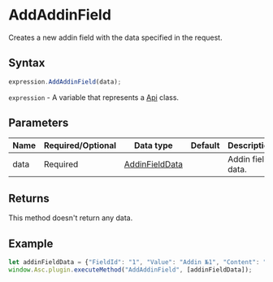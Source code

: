 # AddAddinField

Creates a new addin field with the data specified in the request.

## Syntax

```javascript
expression.AddAddinField(data);
```

`expression` - A variable that represents a [Api](Methods.md) class.

## Parameters

| **Name** | **Required/Optional** | **Data type** | **Default** | **Description** |
| ------------- | ------------- | ------------- | ------------- | ------------- |
| data | Required | [AddinFieldData](../Enumeration/AddinFieldData.md) |  | Addin field data. |

## Returns

This method doesn't return any data.

## Example

```javascript
let addinFieldData = {"FieldId": "1", "Value": "Addin №1", "Content": "This is the first addin field"};
window.Asc.plugin.executeMethod("AddAddinField", [addinFieldData]);
```
